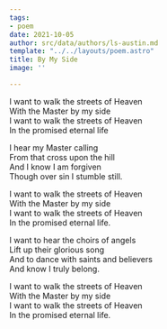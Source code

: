```yaml
---
tags:
- poem
date: 2021-10-05
author: src/data/authors/ls-austin.md
template: "../../layouts/poem.astro"
title: By My Side
image: ''

---
```

I want to walk the streets of Heaven  
With the Master by my side  
I want to walk the streets of Heaven  
In the promised eternal life

I hear my Master calling  
From that cross upon the hill  
And I know I am forgiven  
Though over sin I stumble still.

I want to walk the streets of Heaven  
With the Master by my side  
I want to walk the streets of Heaven  
In the promised eternal life.

I want to hear the choirs of angels  
Lift up their glorious song  
And to dance with saints and believers  
And know I truly belong.

I want to walk the streets of Heaven  
With the Master by my side  
I want to walk the streets of Heaven  
In the promised eternal life.